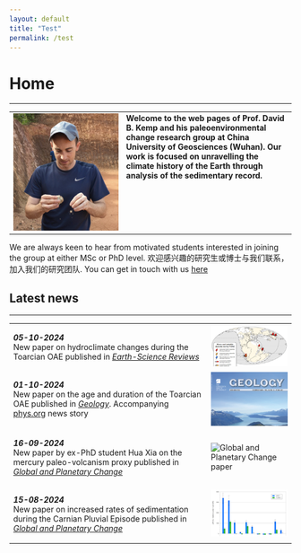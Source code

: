 ```yaml
---
layout: default
title: "Test"
permalink: /test
---
```

# Home
* * *
<table>
    <tr>
        <td style="width:40%">
            <img src="/images/profilepic.jpeg" alt="David B. Kemp">
        </td>
        <td valign="top">
           <div class="verticalLine"><b>Welcome to the web pages of Prof. David B. Kemp and his paleoenvironmental change research group at China University of Geosciences (Wuhan). Our work is focused on unravelling the climate history of the Earth through analysis of the sedimentary record.</b></div>
        </td>
    </tr>
</table>
  
We are always keen to hear from motivated students interested in joining the group at either MSc or PhD level. 欢迎感兴趣的研究生或博士与我们联系，加入我们的研究团队. You can get in touch with us [here](mailto:davidkemp@cug.edu.cn)

## Latest news
* * *
<table>
    <tr>
        <td valign="top" style="width:70%">
            <p><b><i>05-10-2024</i></b><br>New paper on hydroclimate changes during the Toarcian OAE published in <i><a href="https://www.sciencedirect.com/science/article/abs/pii/S0012825224002745">Earth-Science Reviews</a></i></p>
        </td>
        <td valign="middle">
            <img src="/images/esr_news.png" alt="Earth-Science Reviews paper">
        </td>
    </tr>
    <tr>
        <td valign="top" style="width:70%">
            <p><b><i>01-10-2024</i></b><br>New paper on the age and duration of the Toarcian OAE published in <i><a href="https://pubs.geoscienceworld.org/gsa/geology/article-abstract/52/12/891/648350/The-timing-and-duration-of-large-scale-carbon?redirectedFrom=fulltext">Geology</a></i>. Accompanying <a href="https://phys.org/news/2024-10-scientists-duration-major-hyperthermal-event.html">phys.org</a> news story</p>
        </td>
        <td valign="middle">
            <img src="/images/geology_news.png" alt="Geology paper">
        </td>
    </tr>
    <tr>
        <td valign="top" style="width:70%">
            <p><b><i>16-09-2024</i></b><br>New paper by ex-PhD student Hua Xia on the mercury paleo-volcanism proxy published in <i><a href="https://www.sciencedirect.com/science/article/abs/pii/S0921818124002364">Global and Planetary Change</a></i></p>
        </td>
        <td valign="middle">
            <img src="/images/hghua_news.png" alt="Global and Planetary Change paper">
        </td>
    </tr>
    <tr>
        <td valign="top" style="width:70%">
            <p><b><i>15-08-2024</i></b><br>New paper on increased rates of sedimentation during the Carnian Pluvial Episode published in <i><a href="https://www.sciencedirect.com/science/article/abs/pii/S0921818124000845?dgcid=rss_sd_all">Global and Planetary Change</a></i></p>
        </td>
        <td valign="middle">
            <img src="/images/cpe_news.png" alt="Carnian CPE paper">
        </td>
    </tr>
</table>
